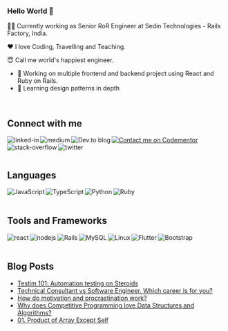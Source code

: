 ### Hello World 👋

👨‍💻 Currently working as Senior RoR Engineer at Sedin Technologies - Rails Factory, India.

❤️ I love Coding, Travelling and Teaching.

😇 Call me world's happiest engineer.

- 🔭 Working on multiple frontend and backend project using React and Ruby on Rails.
- 🌱 Learning design patterns in depth
<br>

## Connect with me

[![Contact me on Codementor](https://www.codementor.io/m-badges/sameerkumar308/im-a-cm-b.svg)](https://www.codementor.io/@sameerkumar308?refer=badge)
[<img align="left" alt="linked-in" src="https://img.shields.io/badge/linkedin-%230077B5.svg?&style=for-the-badge&logo=linkedin&logoColor=white" />](https://www.linkedin.com/in/sameerkumar1612/)
[<img align="left" alt="medium" src="https://img.shields.io/badge/medium-%2312100E.svg?&style=for-the-badge&logo=medium&logoColor=white" />](https://sameer-kumar-1612.medium.com/)
[<img align="left" alt="Dev.to blog" src="https://img.shields.io/badge/dev.to-0A0A0A?style=for-the-badge&logo=dev.to&logoColor=white" />](https://dev.to/sameer1612)
[<img align="left" alt="stack-overflow" src="https://img.shields.io/badge/stack%20overflow-FE7A16?logo=stack-overflow&logoColor=white&style=for-the-badge" />](https://stackoverflow.com/users/9677305/sameer-kumar?tab=profile)
[<img align="left" alt="twitter" src="https://img.shields.io/badge/twitter-%231DA1F2.svg?&style=for-the-badge&logo=twitter&logoColor=white" />](https://twitter.com/SameerK13390717)

<br>

## Languages
<img align="left" alt="JavaScript" src="https://img.shields.io/badge/javascript-%23323330.svg?style=for-the-badge&logo=javascript&logoColor=%23F7DF1E"/>
<img align="left" alt="TypeScript" src="https://img.shields.io/badge/typescript-%23007ACC.svg?style=for-the-badge&logo=typescript&logoColor=white"/>
<img align="left" alt="Python" src="https://img.shields.io/badge/python-%2314354C.svg?style=for-the-badge&logo=python&logoColor=white"/>
<img align="left" alt="Ruby" src="https://img.shields.io/badge/ruby-%23CC342D.svg?style=for-the-badge&logo=ruby&logoColor=white"/>

<br>
<br>

## Tools and Frameworks
<img align="left" alt="react" src="https://img.shields.io/badge/react%20-%2320232a.svg?&style=for-the-badge&logo=react&logoColor=%2361DAFB" />
<img align="left" alt="nodejs" src="https://img.shields.io/badge/node.js%20-%2343853D.svg?&style=for-the-badge&logo=node.js&logoColor=white" />
<img align="left" alt="Rails" src="https://img.shields.io/badge/rails-%23CC0000.svg?style=for-the-badge&logo=ruby-on-rails&logoColor=white"/>
<img align="left" alt="MySQL" src="https://img.shields.io/badge/mysql-%2300f.svg?style=for-the-badge&logo=mysql&logoColor=white"/>
<img align="left" alt="Linux" src="https://img.shields.io/badge/Linux-FCC624?style=for-the-badge&logo=linux&logoColor=black">
<img align="left" alt="Flutter" src="https://img.shields.io/badge/Flutter-%2302569B.svg?style=for-the-badge&logo=Flutter&logoColor=white" />
<img align="left" alt="Bootstrap" src="https://img.shields.io/badge/bootstrap-%23563D7C.svg?style=for-the-badge&logo=bootstrap&logoColor=white"/>
<br>
<br>

## Blog Posts
<!-- BLOG-POST-LIST:START -->
- [Testim 101: Automation testing on Steroids](https://blog.tarkalabs.com/testim-101-automation-testing-on-steroids-ee5eeeb3fa50?source=rss-67b148806abe------2)
- [Technical Consultant vs Software Engineer. Which career is for you?](https://sameer-kumar-1612.medium.com/technical-consultant-vs-software-engineer-which-career-is-for-you-b88eaf227e47?source=rss-67b148806abe------2)
- [How do motivation and procrastination work?](https://sameer-kumar-1612.medium.com/how-do-motivation-and-procrastination-work-5a5b186e667a?source=rss-67b148806abe------2)
- [Why does Competitive Programming love Data Structures and Algorithms?](https://sameer-kumar-1612.medium.com/why-does-competitive-programming-love-data-structures-and-algorithms-a69b53077ce8?source=rss-67b148806abe------2)
- [01. Product of Array Except Self](https://sameer-kumar-1612.medium.com/01-product-of-array-except-self-1201083405da?source=rss-67b148806abe------2)
<!-- BLOG-POST-LIST:END -->


